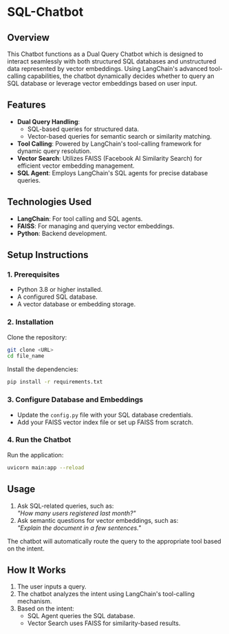 # SQL-Chatbot

## **Overview**  
This Chatbot functions as a Dual Query Chatbot which is designed to interact seamlessly with both structured SQL databases and unstructured data represented by vector embeddings. Using LangChain's advanced tool-calling capabilities, the chatbot dynamically decides whether to query an SQL database or leverage vector embeddings based on user input.  

## **Features**  
- **Dual Query Handling**:  
  - SQL-based queries for structured data.  
  - Vector-based queries for semantic search or similarity matching.  
- **Tool Calling**: Powered by LangChain's tool-calling framework for dynamic query resolution.  
- **Vector Search**: Utilizes FAISS (Facebook AI Similarity Search) for efficient vector embedding management.  
- **SQL Agent**: Employs LangChain's SQL agents for precise database queries.  

## **Technologies Used**  
- **LangChain**: For tool calling and SQL agents.  
- **FAISS**: For managing and querying vector embeddings.  
- **Python**: Backend development.  

## **Setup Instructions**  

### **1. Prerequisites**  
- Python 3.8 or higher installed.  
- A configured SQL database.  
- A vector database or embedding storage.  

### **2. Installation**  
Clone the repository:  
```bash
git clone <URL>
cd file_name
```

Install the dependencies:  
```bash
pip install -r requirements.txt
```

### **3. Configure Database and Embeddings**  
- Update the `config.py` file with your SQL database credentials.  
- Add your FAISS vector index file or set up FAISS from scratch.  

### **4. Run the Chatbot**  
Run the application:  
```bash
uvicorn main:app --reload
```

## **Usage**  
1. Ask SQL-related queries, such as:  
   *"How many users registered last month?"*  
2. Ask semantic questions for vector embeddings, such as:  
   *"Explain the document in a few sentences."*  

The chatbot will automatically route the query to the appropriate tool based on the intent.  

## **How It Works**  
1. The user inputs a query.  
2. The chatbot analyzes the intent using LangChain's tool-calling mechanism.  
3. Based on the intent:  
   - SQL Agent queries the SQL database.  
   - Vector Search uses FAISS for similarity-based results.  
```

